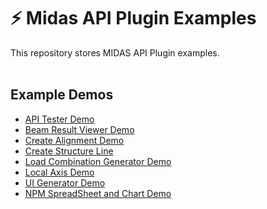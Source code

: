 # :zap: Midas API Plugin Examples
This repository stores MIDAS API Plugin examples.
<br /><br />

## Example Demos
- [API Tester Demo](https://kh1012.github.io/sproj-examples/examples/api-tester)
- [Beam Result Viewer Demo](https://kh1012.github.io/sproj-examples/examples/beam-result-viewer)
- [Create Alignment Demo](https://kh1012.github.io/sproj-examples/examples/create-alignment)
- [Create Structure Line](https://kh1012.github.io/sproj-examples/examples/create-structure-line)
- [Load Combination Generator Demo](https://kh1012.github.io/sproj-examples/examples/lcom-generator)
- [Local Axis Demo](https://kh1012.github.io/sproj-examples/examples/local-axis)
- [UI Generator Demo](https://kh1012.github.io/sproj-examples/examples/ui-generator)
- [NPM SpreadSheet and Chart Demo](https://kh1012.github.io/sproj-examples/examples/npm-spreadsheet-chart)
